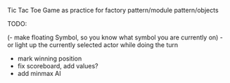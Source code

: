 Tic Tac Toe Game as practice for factory pattern/module pattern/objects

TODO:

(- make floating Symbol, so you know what symbol you are currently on)
	- or light up the currently selected actor while doing the turn

- mark winning position
- fix scoreboard, add values?
- add minmax AI